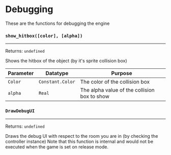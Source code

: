 # Debugging
These are the functions for debugging the engine

### `show_hitbox([color], [alpha])`
---
 Returns: `undefined`

Shows the hitbox of the object (by it's sprite collision box)

| Parameter | Datatype  | Purpose |
|-----------|-----------|---------|
|`Color` |`Constant.Color` |The color of the collision box |
|`alpha` |`Real` |The alpha value of the collision box to show |


































































### `DrawDebugUI`
---
 Returns: `undefined`

Draws the debug UI with respect to the room you are in (by checking the controller instance)
Note that this function is internal and would not be executed when the game is set on release mode.
